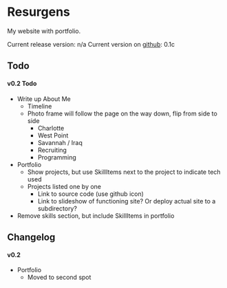 # Resurgens

My website with portfolio.

Current release version: n/a
Current version on [github](https://github.com/davelively14/resurgens): 0.1c

## Todo

#### v0.2 Todo

- Write up About Me
  - Timeline
  - Photo frame will follow the page on the way down, flip from side to side
    - Charlotte
    - West Point
    - Savannah / Iraq
    - Recruiting
    - Programming
- Portfolio
  - Show projects, but use SkillItems next to the project to indicate tech used
  - Projects listed one by one
    - Link to source code (use github icon)
    - Link to slideshow of functioning site? Or deploy actual site to a subdirectory?
- Remove skills section, but include SkillItems in portfolio

## Changelog

#### v0.2

- Portfolio
  - Moved to second spot
